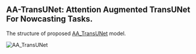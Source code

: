 AA-TransUNet: Attention Augmented TransUNet For Nowcasting Tasks.
---

The structure of proposed [AA_TransUNet](https://github.com/YangYimin98/AA-TransUNet/blob/main/AA_TransUNet.png) model.

![AA_TransUNet](https://user-images.githubusercontent.com/67627410/149968662-d3a732b3-b0b9-4285-84f4-a5e6995d7e8a.png)
